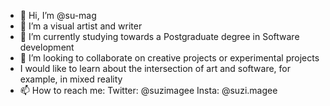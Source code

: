 - 👋 Hi, I’m @su-mag
- 👀 I’m a visual artist and writer
- 🌱 I’m currently studying towards a Postgraduate degree in Software development
- 💞️ I’m looking to collaborate on creative projects or experimental projects
- I would like to learn about the intersection of art and software, for example, in mixed reality
- 📫 How to reach me: Twitter: @suzimagee Insta: @suzi.magee

<!---
su-mag/su-mag is a ✨ special ✨ repository because its `README.md` (this file) appears on your GitHub profile.
You can click the Preview link to take a look at your changes.
--->

